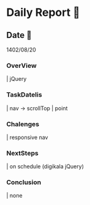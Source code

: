 # Daily Report 🙂

## Date 📅
 1402/08/20

### OverView
| jQuery

### TaskDatelis
| nav -> scrollTop | point

### Chalenges 
| responsive nav

### NextSteps
| on schedule (digikala jQuery) 

### Conclusion
| none